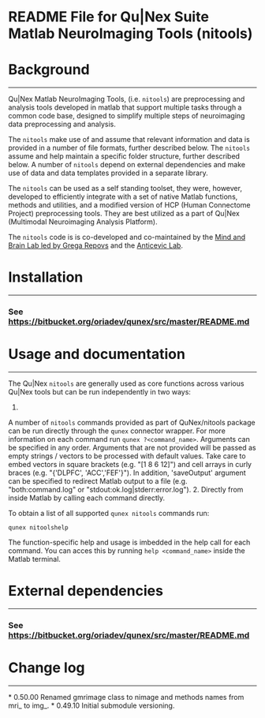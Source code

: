# README File for Qu|Nex Suite Matlab NeuroImaging Tools (nitools)

Background
==========
---

Qu|Nex Matlab NeuroImaging Tools, (i.e. `nitools`) are preprocessing and 
analysis tools developed in matlab that support multiple 
tasks through a common code base, designed to simplify multiple steps of 
neuroimaging data preprocessing and analysis.

The `nitools` make use of and assume that relevant information and data
is provided in a number of file formats, further described below. The `nitools` 
assume and help maintain a specific folder structure, further described below.
A number of `nitools` depend on external dependencies and make use of data and
data templates provided in a separate library.

The `nitools` can be used as a self standing toolset, they were, however,
developed to efficiently integrate with a set of native Matlab functions, methods and
utilities, and a modified version of HCP (Human Connectome Project)
preprocessing tools. They are best utilized as a part of Qu|Nex (Multimodal
Neuroimaging Analysis Platform).

The `nitools` code is is co-developed and co-maintained by the 
[Mind and Brain Lab led by Grega Repovs](http://psy.ff.uni-lj.si/mblab/en) 
and the [Anticevic Lab](http://anticeviclab.yale.edu/).

Installation
============
---

### See https://bitbucket.org/oriadev/qunex/src/master/README.md

Usage and documentation
===============================
---
The Qu|Nex `nitools` are generally used as core functions across 
various Qu|Nex tools but can be run independently in two ways:

1. 
A number of `nitools` commands provided as part of QuNex/nitools package can be 
run directly through the `qunex` connector wrapper. 
For more information on each command run `qunex ?<command_name>`. 
Arguments can be specified in any order. Arguments that are not provided will 
be passed as empty strings / vectors to be processed with default values. 
Take care to embed vectors in square brackets (e.g. "[1 8 6 12]") and cell arrays 
in curly braces (e.g. "{'DLPFC', 'ACC','FEF'}"). 
In addition, 'saveOutput' argument can be specified to redirect Matlab
output to a file (e.g. "both:command.log" or "stdout:ok.log|stderr:error.log").
2. 
Directly from inside Matlab by calling each command directly.  

To obtain a list of all supported `qunex nitools` commands run:

`qunex nitoolshelp`

The function-specific help and usage is imbedded in the help call for each command.
You can acces this by running `help <command_name>` inside the Matlab terminal. 

External dependencies
=====================
---

### See https://bitbucket.org/oriadev/qunex/src/master/README.md

Change log
=====================
---

* 0.50.00 Renamed gmrimage class to nimage and methods names from mri_ to img_.
* 0.49.10 Initial submodule versioning.

[Mind and Brain Lab]: http://mblab.si
[Anticevic Lab]: http://anticeviclab.yale.edu
